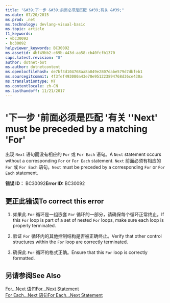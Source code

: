 ```yaml
---
title: "&#39;下一步 &#39;前面必须是匹配 &#39;有关 &#39;"
ms.date: 07/20/2015
ms.prod: .net
ms.technology: devlang-visual-basic
ms.topic: article
f1_keywords:
- vbc30092
- bc30092
helpviewer_keywords: BC30092
ms.assetid: 4bf49bb2-c69b-443d-aa58-cb40fcfb1370
caps.latest.revision: "8"
author: dotnet-bot
ms.author: dotnetcontent
ms.openlocfilehash: de7bf3d104768aa8a049e2807dabe579d7dbfeb1
ms.sourcegitcommit: 4f3fef493080a43e70e951223894768d36ce430a
ms.translationtype: MT
ms.contentlocale: zh-CN
ms.lasthandoff: 11/21/2017
---
```

# <a name="39next39-must-be-preceded-by-a-matching-39for39"></a><span data-ttu-id="e1afe-102">&#39;下一步 &#39;前面必须是匹配 &#39;有关 &#39;</span><span class="sxs-lookup"><span data-stu-id="e1afe-102">&#39;Next&#39; must be preceded by a matching &#39;For&#39;</span></span>
<span data-ttu-id="e1afe-103">出现 `Next` 语句而没有相应的 `For` 或 `For Each` 语句。</span><span class="sxs-lookup"><span data-stu-id="e1afe-103">A `Next` statement occurs without a corresponding `For` or `For Each` statement.</span></span> <span data-ttu-id="e1afe-104">`Next` 前面必须有相应的 `For` 或 `For Each` 语句。</span><span class="sxs-lookup"><span data-stu-id="e1afe-104">`Next` must be preceded by a corresponding `For` or `For Each` statement.</span></span>  
  
 <span data-ttu-id="e1afe-105">**错误 ID：** BC30092</span><span class="sxs-lookup"><span data-stu-id="e1afe-105">**Error ID:** BC30092</span></span>  
  
## <a name="to-correct-this-error"></a><span data-ttu-id="e1afe-106">更正此错误</span><span class="sxs-lookup"><span data-stu-id="e1afe-106">To correct this error</span></span>  
  
1.  <span data-ttu-id="e1afe-107">如果此 `For` 循环是一组嵌套 `For` 循环的一部分，请确保每个循环正常终止。</span><span class="sxs-lookup"><span data-stu-id="e1afe-107">If this `For` loop is part of a set of nested `For` loops, make sure each loop is properly terminated.</span></span>  
  
2.  <span data-ttu-id="e1afe-108">验证 `For` 循环内的其他控制结构是否被正确终止。</span><span class="sxs-lookup"><span data-stu-id="e1afe-108">Verify that other control structures within the `For` loop are correctly terminated.</span></span>  
  
3.  <span data-ttu-id="e1afe-109">确保此 `For` 循环的格式正确。</span><span class="sxs-lookup"><span data-stu-id="e1afe-109">Ensure that this `For` loop is correctly formatted.</span></span>  
  
## <a name="see-also"></a><span data-ttu-id="e1afe-110">另请参阅</span><span class="sxs-lookup"><span data-stu-id="e1afe-110">See Also</span></span>  
 [<span data-ttu-id="e1afe-111">For...Next 语句</span><span class="sxs-lookup"><span data-stu-id="e1afe-111">For...Next Statement</span></span>](../../visual-basic/language-reference/statements/for-next-statement.md)  
 [<span data-ttu-id="e1afe-112">For Each...Next 语句</span><span class="sxs-lookup"><span data-stu-id="e1afe-112">For Each...Next Statement</span></span>](../../visual-basic/language-reference/statements/for-each-next-statement.md)
